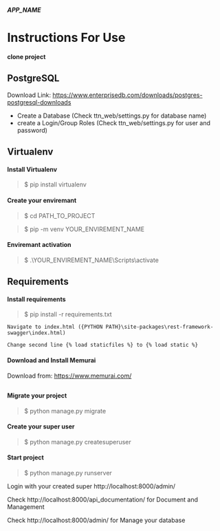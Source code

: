 <b><i> APP_NAME </i></b>

# Instructions For Use

<b> clone project </b>

## PostgreSQL
Download Link: https://www.enterprisedb.com/downloads/postgres-postgresql-downloads
- Create a Database (Check ttn_web/settings.py for database name)
- create a Login/Group Roles (Check ttn_web/settings.py for user and password)

## Virtualenv

#### Install Virtualenv
> $ pip install virtualenv

#### Create your enviremant
> $ cd PATH_TO_PROJECT

> $ pip -m venv YOUR_ENVIREMENT_NAME

#### Enviremant activation
> $ .\YOUR_ENVIREMENT_NAME\Scripts\activate

## Requirements

#### Install requirements
> $ pip install -r requirements.txt

`Navigate to index.html ({PYTHON PATH}\site-packages\rest-framework-swagger\index.html)`

`Change second line {% load staticfiles %} to {% load static %}`

#### Download and Install Memurai

Download from: https://www.memurai.com/

##

#### Migrate your project
>$ python manage.py migrate

#### Create your super user
>$ python manage.py createsuperuser

#### Start project
>$ python manage.py runserver

Login with your created super http://localhost:8000/admin/

Check http://localhost:8000/api_documentation/ for Document and Management

Check http://localhost:8000/admin/ for Manage your database